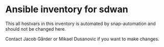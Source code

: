 # Ansible inventory for sdwan
This all hostvars in this inventory is automated by snap-automation and should not be changed here.


Contact Jacob Gårder or Mikael Dusanovic if you want to make changes.
